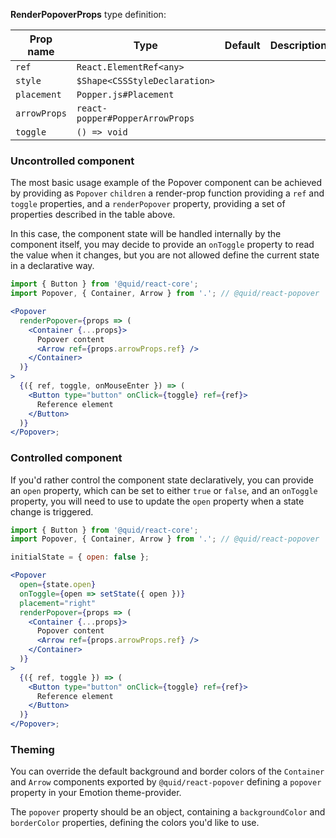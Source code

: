 **RenderPopoverProps** type definition:

| Prop name    | Type                            | Default | Description |
| ------------ | ------------------------------- | ------- | ----------- |
| `ref`        | `React.ElementRef<any>`         |         |             |
| `style`      | `$Shape<CSSStyleDeclaration>`   |         |             |
| `placement`  | `Popper.js#Placement`           |         |             |
| `arrowProps` | `react-popper#PopperArrowProps` |         |             |
| `toggle`     | `() => void`                    |         |             |

### Uncontrolled component

The most basic usage example of the Popover component can be achieved by
providing as `Popover` `children` a render-prop function providing a
`ref` and `toggle` properties, and a `renderPopover` property, providing
a set of properties described in the table above.

In this case, the component state will be handled internally by the
component itself, you may decide to provide an `onToggle` property to
read the value when it changes, but you are not allowed define the current
state in a declarative way.

```jsx
import { Button } from '@quid/react-core';
import Popover, { Container, Arrow } from '.'; // @quid/react-popover

<Popover
  renderPopover={props => (
    <Container {...props}>
      Popover content
      <Arrow ref={props.arrowProps.ref} />
    </Container>
  )}
>
  {({ ref, toggle, onMouseEnter }) => (
    <Button type="button" onClick={toggle} ref={ref}>
      Reference element
    </Button>
  )}
</Popover>;
```

### Controlled component

If you'd rather control the component state declaratively, you can provide
an `open` property, which can be set to either `true` or `false`, and an
`onToggle` property, you will need to use to update the `open` property when
a state change is triggered.

```jsx
import { Button } from '@quid/react-core';
import Popover, { Container, Arrow } from '.'; // @quid/react-popover

initialState = { open: false };

<Popover
  open={state.open}
  onToggle={open => setState({ open })}
  placement="right"
  renderPopover={props => (
    <Container {...props}>
      Popover content
      <Arrow ref={props.arrowProps.ref} />
    </Container>
  )}
>
  {({ ref, toggle }) => (
    <Button type="button" onClick={toggle} ref={ref}>
      Reference element
    </Button>
  )}
</Popover>;
```

### Theming

You can override the default background and border colors of the `Container` and
`Arrow` components exported by `@quid/react-popover` defining a `popover` property
in your Emotion theme-provider.

The `popover` property should be an object, containing a `backgroundColor` and
`borderColor` properties, defining the colors you'd like to use.
